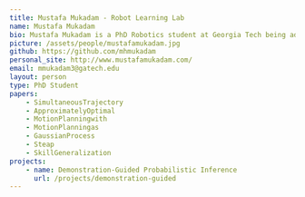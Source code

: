 ```yaml
---
title: Mustafa Mukadam - Robot Learning Lab
name: Mustafa Mukadam
bio: Mustafa Mukadam is a PhD Robotics student at Georgia Tech being advised by Dr. Byron Boots and a member of the Georgia Tech Robot Learning Lab that is a part of the Institute for Robotics and Intelligent Machines. He also collaborates with Dr. Frank Dellaert and Dr. Sonia Chernova. <br/> His research is at the confluence of many areas of robotics like, motion planning, controls, estimation and learning from demonstration and often employ probabilistic and machine learning tools. <br/> Before starting his PhD, he completed a masters in Aerospace Engineering with a focus in robotics from the University of Illinois at Urbana Champaign, where he worked on manipulation planning for deformable linear objects under Dr. Timothy Bretl.
picture: /assets/people/mustafamukadam.jpg
github: https://github.com/mhmukadam
personal_site: http://www.mustafamukadam.com/
email: mmukadam3@gatech.edu
layout: person
type: PhD Student
papers:
    - SimultaneousTrajectory
    - ApproximatelyOptimal
    - MotionPlanningwith
    - MotionPlanningas
    - GaussianProcess
    - Steap
    - SkillGeneralization
projects:
    - name: Demonstration-Guided Probabilistic Inference
      url: /projects/demonstration-guided
---
```

